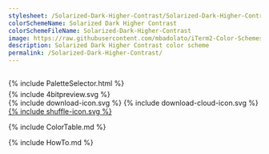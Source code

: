 ```yaml
---
stylesheet: /Solarized-Dark-Higher-Contrast/Solarized-Dark-Higher-Contrast.css
colorSchemeName: Solarized Dark Higher Contrast
colorSchemeFileName: Solarized-Dark-Higher-Contrast
image: https://raw.githubusercontent.com/mbadolato/iTerm2-Color-Schemes/master/screenshots/Solarized_Dark_Higher_Contrast.png
description: Solarized Dark Higher Contrast color scheme
permalink: /Solarized-Dark-Higher-Contrast/
---
```


<h2 style='text-align:center'>
    <a id='colorSchemeNameLink' href='#'>
        <span class='ColorSchemeFileName'></span>
    </a>
</h2>

<div class='centeredText' style='margin-bottom:1%'>
{% include PaletteSelector.html %}
</div>

<div class='centeredText'>
{% include 4bitpreview.svg %}
</div>

<div class='centeredText'>
    <a id='downloadSchemeLink' class='padded'>
{% include download-icon.svg %}
    </a>
    <a id='cdnSchemeLink' class='padded'>
{% include download-cloud-icon.svg %}
    </a>
    <a id='feelingLucky' href="javascript:feelingLucky(document.getElementById('themeSelector'))" class='padded'>
{% include shuffle-icon.svg %}
    </a>    
</div>

{% include ColorTable.md %}

{% include HowTo.md %}


